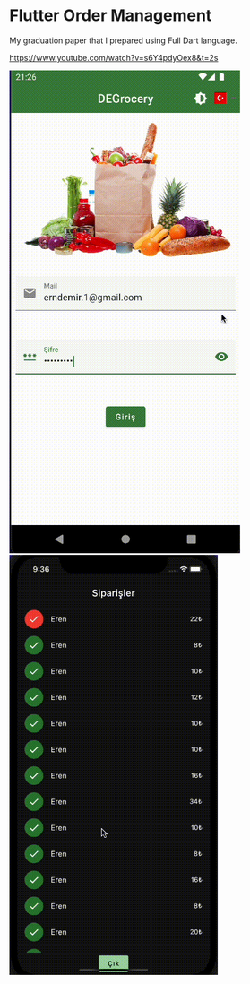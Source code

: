 # Flutter Order Management
My graduation paper that I prepared using Full Dart language.

https://www.youtube.com/watch?v=s6Y4pdyOex8&t=2s

![ss](doc_asset/white.gif) ![ss](doc_asset/black.gif)

